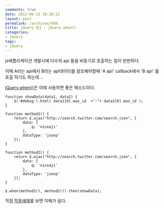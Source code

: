 ```yaml
---
comments: true
date: 2012-06-13 16:28:21
layout: post
permalink: /archives/998
title: jQuery 팁1 - jQuery.when()
categories:
- jQuery
tags:
- jQuery
---
```


js애플리케이션 개발시에 다수의 api 들을 비동기로 호출하는 일이 빈번하다.  

이때  A라는 api에서 B라는 api데이터를 참조해야할때 'A api' callback에서 'B api' 를 호출 하기도 하는데 ..  

[jQuery.when()](http://api.jquery.com/jQuery.when/)은 이때 사용하면 좋은 메소드이다.




    
    function showData(data1, data2) {
        $('#debug').html( data1[0].max_id  +":"+ data2[0].max_id );
    }
    
    function method1() {
        return $.ajax("http://search.twitter.com/search.json", {
            data: {
                q: 'niceaji'
            },
            dataType: 'jsonp'
        });
    }
    
    function method2() {
        return $.ajax("http://search.twitter.com/search.json", {
            data: {
                q: 'niceaji'
            },
            dataType: 'jsonp'
        });
    }
    
    $.when(method1(), method2()).then(showData);​
    





직접 [작동예제](http://jsfiddle.net/niceaji/T7cw2/)를 보면 이해가 쉽다.



